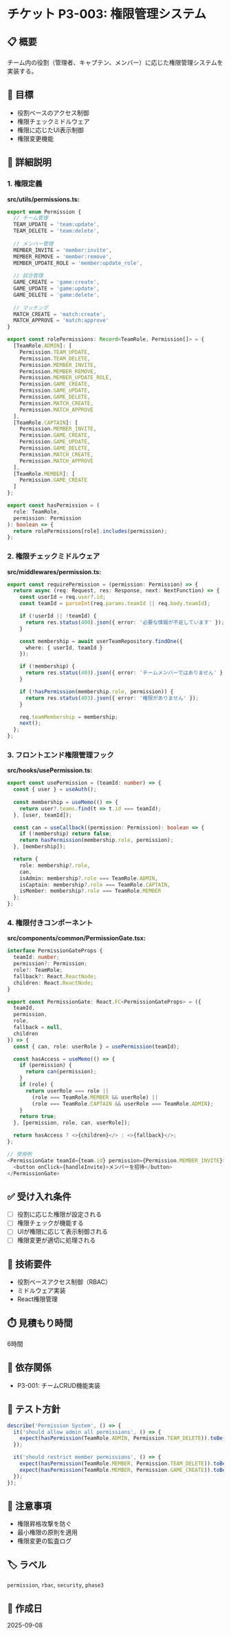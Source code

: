 # チケット P3-003: 権限管理システム

## 📋 概要
チーム内の役割（管理者、キャプテン、メンバー）に応じた権限管理システムを実装する。

## 🎯 目標
- 役割ベースのアクセス制御
- 権限チェックミドルウェア
- 権限に応じたUI表示制御
- 権限変更機能

## 📝 詳細説明

### 1. 権限定義

**src/utils/permissions.ts:**
```typescript
export enum Permission {
  // チーム管理
  TEAM_UPDATE = 'team:update',
  TEAM_DELETE = 'team:delete',
  
  // メンバー管理
  MEMBER_INVITE = 'member:invite',
  MEMBER_REMOVE = 'member:remove',
  MEMBER_UPDATE_ROLE = 'member:update_role',
  
  // 試合管理
  GAME_CREATE = 'game:create',
  GAME_UPDATE = 'game:update',
  GAME_DELETE = 'game:delete',
  
  // マッチング
  MATCH_CREATE = 'match:create',
  MATCH_APPROVE = 'match:approve'
}

export const rolePermissions: Record<TeamRole, Permission[]> = {
  [TeamRole.ADMIN]: [
    Permission.TEAM_UPDATE,
    Permission.TEAM_DELETE,
    Permission.MEMBER_INVITE,
    Permission.MEMBER_REMOVE,
    Permission.MEMBER_UPDATE_ROLE,
    Permission.GAME_CREATE,
    Permission.GAME_UPDATE,
    Permission.GAME_DELETE,
    Permission.MATCH_CREATE,
    Permission.MATCH_APPROVE
  ],
  [TeamRole.CAPTAIN]: [
    Permission.MEMBER_INVITE,
    Permission.GAME_CREATE,
    Permission.GAME_UPDATE,
    Permission.GAME_DELETE,
    Permission.MATCH_CREATE,
    Permission.MATCH_APPROVE
  ],
  [TeamRole.MEMBER]: [
    Permission.GAME_CREATE
  ]
};

export const hasPermission = (
  role: TeamRole,
  permission: Permission
): boolean => {
  return rolePermissions[role].includes(permission);
};
```

### 2. 権限チェックミドルウェア

**src/middlewares/permission.ts:**
```typescript
export const requirePermission = (permission: Permission) => {
  return async (req: Request, res: Response, next: NextFunction) => {
    const userId = req.user?.id;
    const teamId = parseInt(req.params.teamId || req.body.teamId);

    if (!userId || !teamId) {
      return res.status(400).json({ error: '必要な情報が不足しています' });
    }

    const membership = await userTeamRepository.findOne({
      where: { userId, teamId }
    });

    if (!membership) {
      return res.status(403).json({ error: 'チームメンバーではありません' });
    }

    if (!hasPermission(membership.role, permission)) {
      return res.status(403).json({ error: '権限がありません' });
    }

    req.teamMembership = membership;
    next();
  };
};
```

### 3. フロントエンド権限管理フック

**src/hooks/usePermission.ts:**
```typescript
export const usePermission = (teamId: number) => {
  const { user } = useAuth();
  
  const membership = useMemo(() => {
    return user?.teams.find(t => t.id === teamId);
  }, [user, teamId]);

  const can = useCallback((permission: Permission): boolean => {
    if (!membership) return false;
    return hasPermission(membership.role, permission);
  }, [membership]);

  return { 
    role: membership?.role,
    can,
    isAdmin: membership?.role === TeamRole.ADMIN,
    isCaptain: membership?.role === TeamRole.CAPTAIN,
    isMember: membership?.role === TeamRole.MEMBER
  };
};
```

### 4. 権限付きコンポーネント

**src/components/common/PermissionGate.tsx:**
```typescript
interface PermissionGateProps {
  teamId: number;
  permission?: Permission;
  role?: TeamRole;
  fallback?: React.ReactNode;
  children: React.ReactNode;
}

export const PermissionGate: React.FC<PermissionGateProps> = ({
  teamId,
  permission,
  role,
  fallback = null,
  children
}) => {
  const { can, role: userRole } = usePermission(teamId);

  const hasAccess = useMemo(() => {
    if (permission) {
      return can(permission);
    }
    if (role) {
      return userRole === role || 
        (role === TeamRole.MEMBER && userRole) ||
        (role === TeamRole.CAPTAIN && userRole === TeamRole.ADMIN);
    }
    return true;
  }, [permission, role, can, userRole]);

  return hasAccess ? <>{children}</> : <>{fallback}</>;
};

// 使用例
<PermissionGate teamId={team.id} permission={Permission.MEMBER_INVITE}>
  <button onClick={handleInvite}>メンバーを招待</button>
</PermissionGate>
```

## ✅ 受け入れ条件

- [ ] 役割に応じた権限が設定される
- [ ] 権限チェックが機能する
- [ ] UIが権限に応じて表示制御される
- [ ] 権限変更が適切に処理される

## 🔧 技術要件

- 役割ベースアクセス制御（RBAC）
- ミドルウェア実装
- React権限管理

## ⏱️ 見積もり時間
6時間

## 🔗 依存関係
- P3-001: チームCRUD機能実装

## 🧪 テスト方針

```typescript
describe('Permission System', () => {
  it('should allow admin all permissions', () => {
    expect(hasPermission(TeamRole.ADMIN, Permission.TEAM_DELETE)).toBe(true);
  });

  it('should restrict member permissions', () => {
    expect(hasPermission(TeamRole.MEMBER, Permission.TEAM_DELETE)).toBe(false);
    expect(hasPermission(TeamRole.MEMBER, Permission.GAME_CREATE)).toBe(true);
  });
});
```

## 📌 注意事項

- 権限昇格攻撃を防ぐ
- 最小権限の原則を適用
- 権限変更の監査ログ

## 🏷️ ラベル
`permission`, `rbac`, `security`, `phase3`

## 📅 作成日
2025-09-08
